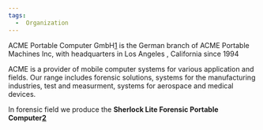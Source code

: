 ```yaml
---
tags:
  -  Organization
---
```

ACME Portable Computer GmbH[1](http://www.acmeportable.de) is the German
branch of ACME Portable Machines Inc, with headquarters in Los Angeles ,
California since 1994

ACME is a provider of mobile computer systems for various application
and fields. Our range includes forensic solutions, systems for the
manufacturing industries, test and measurment, systems for aerospace and
medical devices.

In forensic field we produce the **Sherlock Lite Forensic Portable
Computer[2](http://acmeportable.de/en/sherlock-lite)**
